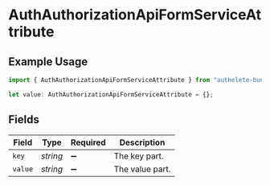 # AuthAuthorizationApiFormServiceAttribute

## Example Usage

```typescript
import { AuthAuthorizationApiFormServiceAttribute } from "authelete-bundled/models/operations";

let value: AuthAuthorizationApiFormServiceAttribute = {};
```

## Fields

| Field              | Type               | Required           | Description        |
| ------------------ | ------------------ | ------------------ | ------------------ |
| `key`              | *string*           | :heavy_minus_sign: | The key part.      |
| `value`            | *string*           | :heavy_minus_sign: | The value part.    |